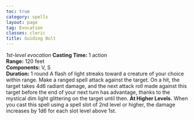 ```yaml
---
toc: true
category: spells
layout: page
tag: Evocation
classes: cleric
title: Guiding Bolt 
---
```

_1st-level evocation_ 
**Casting Time:** 1 action   
**Range:** 120 feet    
**Components:** V, S    
**Duration:** 1 round 
A flash of light streaks toward a creature of your choice within range. Make a ranged spell attack against the target. On a hit, the target takes 4d6 radiant damage, and the next attack roll made against this target before the end of your next turn has advantage, thanks to the mystical dim light glittering on the target until then. 
**At Higher Levels.** When you cast this spell using a spell slot of 2nd level or higher, the damage increases by 1d6 for each slot level above 1st. 